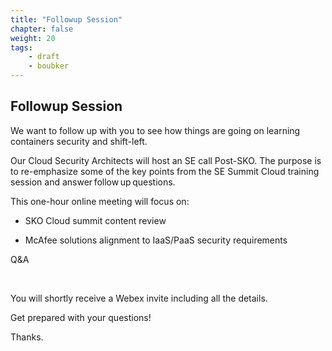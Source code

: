 ```yaml
---
title: "Followup Session"
chapter: false
weight: 20
tags:
    - draft
    - boubker
---
```


## Followup Session 

We want to follow up with you to see how things are going on learning 
containers security and shift-left.   

 

Our Cloud Security Architects will host an SE call Post-SKO. The purpose is to re-emphasize some of the key points from the SE Summit Cloud training session and answer follow up questions.  

 

This one-hour online meeting will focus on: 

 

- SKO Cloud summit content review 

- McAfee solutions alignment to IaaS/PaaS security requirements 

Q&A 

  

You will shortly receive a Webex invite including all the details. 

 

Get prepared with your questions! 

 

Thanks. 
